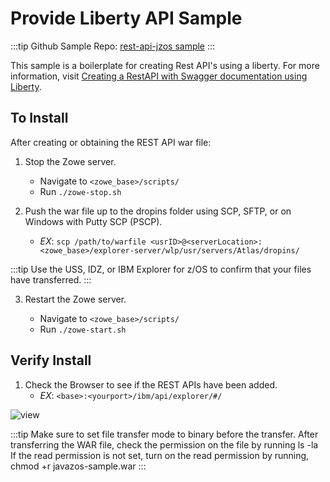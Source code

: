 # Provide Liberty API Sample

:::tip Github Sample Repo:
[rest-api-jzos sample](https://github.com/zowe/rest-api-jzos-sample)
:::

This sample is a boilerplate for creating Rest API's using a liberty. For more information, visit [Creating a RestAPI with Swagger documentation using Liberty](./libertyAPI.md).

## To Install

After creating or obtaining the REST API war file:

1.  Stop the Zowe server.

    - Navigate to `<zowe_base>/scripts/`
    - Run `./zowe-stop.sh`

2.  Push the war file up to the dropins folder using SCP, SFTP, or on Windows with Putty SCP (PSCP).
    - _EX_:
      `scp /path/to/warfile <usrID>@<serverLocation>:<zowe_base>/explorer-server/wlp/usr/servers/Atlas/dropins/`

:::tip
Use the USS, IDZ, or IBM Explorer for z/OS to confirm that your files have transferred.
:::

3.  Restart the Zowe server.

    - Navigate to `<zowe_base>/scripts/`
    - Run `./zowe-start.sh`

## Verify Install

1.  Check the Browser to see if the REST APIs have been added.
    - _EX_: `<base>:<yourport>/ibm/api/explorer/#/`

<img src="pathname:///v1.25.x/images/common/SampleMicroservesLook.png" alt="view" align="center"/>

:::tip
Make sure to set file transfer mode to binary before the transfer.
After transferring the WAR file, check the permission on the file by running
ls -la
If the read permission is not set, turn on the read permission by running,
chmod +r javazos-sample.war
:::

